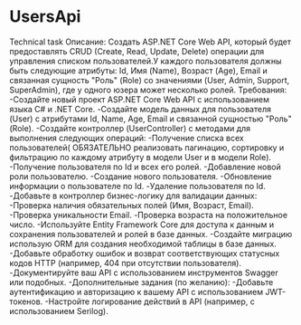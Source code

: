 # UsersApi
Technical task 
Описание:
Создать ASP.NET Core Web API, который будет предоставлять CRUD (Create, Read, Update, Delete) операции для управления списком пользователей.У каждого пользователя должны быть следующие атрибуты:
Id, Имя (Name), Возраст (Age), Email и связанная сущность "Роль" (Role) со значениями (User, Admin, Support, SuperAdmin), где у одного юзера может несколько ролей.
Требования:
-Создайте новый проект ASP.NET Core Web API с использованием языка C# и .NET Core.
-Создайте модель данных для пользователя (User) с атрибутами Id, Name, Age, Email и связанной сущностью "Роль" (Role).
-Создайте контроллер (UserController) с методами для выполнения следующих операций:
-Получение списка всех пользователей( ОБЯЗАТЕЛЬНО реализовать пагинацию, сортировку и фильтрацию по каждому атрибуту в модели User и в модели Role).
-Получение пользователя по Id и всех его ролей.
-Добавление новой роли пользователю.
-Создание нового пользователя.
-Обновление информации о пользователе по Id.
-Удаление пользователя по Id.
-Добавьте в контроллер бизнес-логику для валидации данных:
-Проверка наличия обязательных полей (Имя, Возраст, Email).
-Проверка уникальности Email.
-Проверка возраста на положительное число.
-Используйте Entity Framework Core для доступа к данным и сохранения пользователей и ролей в базе данных.
-Создайте миграцию использую ORM для создания необходимой таблицы в базе данных.
-Добавьте обработку ошибок и возврат соответствующих статусных кодов HTTP (например, 404 при отсутствии пользователя).
-Документируйте ваш API с использованием инструментов Swagger или подобных.
-Дополнительные задания (по желанию):
-Добавьте аутентификацию и авторизацию к вашему API с использованием JWT-токенов.
-Настройте логирование действий в API (например, с использованием Serilog).


